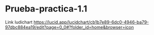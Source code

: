 # Prueba-practica-1.1

Link ludichart https://lucid.app/lucidchart/cb1b7e89-6dc0-4946-ba79-97dbc884ea19/edit?page=0_0#?folder_id=home&browser=icon
